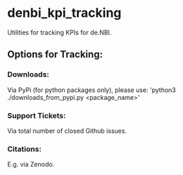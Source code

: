 # denbi_kpi_tracking

Utilities for tracking KPIs for de.NBI.

## Options for Tracking:

### Downloads:
Via PyPi (for python packages only), please use:
'python3 ./downloads_from_pypi.py <package_name>'

### Support Tickets:
Via total number of closed Github issues.

### Citations:
E.g. via Zenodo.